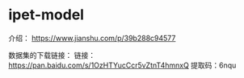 ﻿# ipet-model

介绍：
https://www.jianshu.com/p/39b288c94577

数据集的下载链接：
链接：https://pan.baidu.com/s/1OzHTYucCcr5vZtnT4hmnxQ   提取码：6nqu
